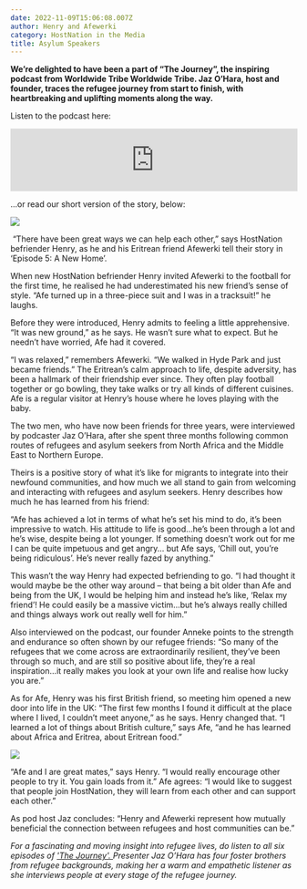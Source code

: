 ```yaml
---
date: 2022-11-09T15:06:08.007Z
author: Henry and Afewerki
category: HostNation in the Media
title: Asylum Speakers
---
```

**We’re delighted to have been a part of “The Journey”, the inspiring podcast from Worldwide Tribe Worldwide Tribe. Jaz O’Hara, host and founder, traces the refugee journey from start to finish, with heartbreaking and uplifting moments along the way.**

Listen to the podcast here:

<iframe src="https://embed.acast.com/$/61e7d3853ef606001435ecf0/45-the-journey-episode-5-a-new-home" frameBorder="0" width="100%" height="110px" allow="autoplay"></iframe>

...or read our short version of the story, below:

![](/assets/henry-and-afe-in-field-landscape.jpg)

 “There have been great ways we can help each other,” says HostNation befriender Henry, as he and his Eritrean friend Afewerki tell their story in ‘Episode 5: A New Home’.

<!-- end -->

When new HostNation befriender Henry invited Afewerki to the football for the first time, he realised he had underestimated his new friend’s sense of style. “Afe turned up in a three-piece suit and I was in a tracksuit!” he laughs.

Before they were introduced, Henry admits to feeling a little apprehensive. “It was new ground,” as he says. He wasn’t sure what to expect. But he needn’t have worried, Afe had it covered.

“I was relaxed,” remembers Afewerki. “We walked in Hyde Park and just became friends.” The Eritrean’s calm approach to life, despite adversity, has been a hallmark of their friendship ever since. They often play football together or go bowling, they take walks or try all kinds of different cuisines. Afe is a regular visitor at Henry’s house where he loves playing with the baby.

The two men, who have now been friends for three years, were interviewed by podcaster Jaz O’Hara, after she spent three months following common routes of refugees and asylum seekers from North Africa and the Middle East to Northern Europe.

Theirs is a positive story of what it’s like for migrants to integrate into their newfound communities, and how much we all stand to gain from welcoming and interacting with refugees and asylum seekers. Henry describes how much he has learned from his friend: 

“Afe has achieved a lot in terms of what he’s set his mind to do, it’s been impressive to watch. His attitude to life is good…he’s been through a lot and he’s wise, despite being a lot younger. If something doesn’t work out for me I can be quite impetuous and get angry... but Afe says, ‘Chill out, you’re being ridiculous’. He’s never really fazed by anything.”

This wasn’t the way Henry had expected befriending to go. “I had thought it would maybe be the other way around – that being a bit older than Afe and being from the UK, I would be helping him and instead he’s like, ‘Relax my friend’! He could easily be a massive victim…but he’s always really chilled and things always work out really well for him.”

Also interviewed on the podcast, our founder Anneke points to the strength and endurance so often shown by our refugee friends: “So many of the refugees that we come across are extraordinarily resilient, they’ve been through so much, and are still so positive about life, they’re a real inspiration…it really makes you look at your own life and realise how lucky you are.”

As for Afe, Henry was his first British friend, so meeting him opened a new door into life in the UK: “The first few months I found it difficult at the place where I lived, I couldn’t meet anyone,” as he says. Henry changed that. “I learned a lot of things about British culture,” says Afe, “and he has learned about Africa and Eritrea, about Eritrean food.”

![](/assets/henry-and-aferwerki-copy.jpg)

“Afe and I are great mates,” says Henry. “I would really encourage other people to try it. You gain loads from it.” Afe agrees: “I would like to suggest that people join HostNation, they will learn from each other and can support each other.” 

As pod host Jaz concludes: “Henry and Afewerki represent how mutually beneficial the connection between refugees and host communities can be.”

*For a fascinating and moving insight into refugee lives, do listen to all six episodes of ['The Journey'. ](https://shows.acast.com/asylum-speakers-podcast-with-jaz-ohara-stories-of-migration)Presenter Jaz O’Hara has four foster brothers from refugee backgrounds, making her a warm and empathetic listener as she interviews people at every stage of the refugee journey.*